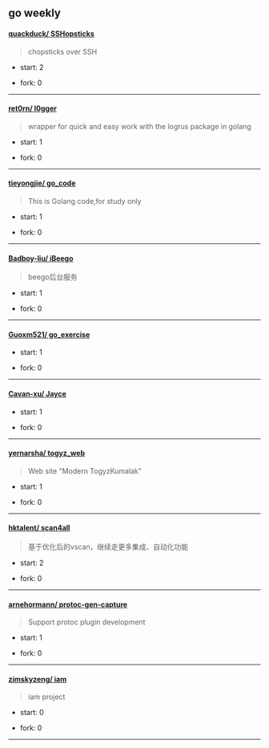 ## go weekly

#### [quackduck/ SSHopsticks](https://github.com/quackduck/SSHopsticks)
>  chopsticks over SSH
+ start: 2
+ fork: 0
---
#### [ret0rn/ l0gger](https://github.com/ret0rn/l0gger)
>  wrapper for quick and easy work with the logrus package in golang
+ start: 1
+ fork: 0
---
#### [tieyongjie/ go_code](https://github.com/tieyongjie/go_code)
>  This is Golang code,for study only
+ start: 1
+ fork: 0
---
#### [Badboy-liu/ iBeego](https://github.com/Badboy-liu/iBeego)
>  beego后台服务
+ start: 1
+ fork: 0
---
#### [Guoxm521/ go_exercise](https://github.com/Guoxm521/go_exercise)
>  
+ start: 1
+ fork: 0
---
#### [Cavan-xu/ Jayce](https://github.com/Cavan-xu/Jayce)
>  
+ start: 1
+ fork: 0
---
#### [yernarsha/ togyz_web](https://github.com/yernarsha/togyz_web)
>  Web site "Modern TogyzKumalak"
+ start: 1
+ fork: 0
---
#### [hktalent/ scan4all](https://github.com/hktalent/scan4all)
>  基于优化后的vscan，继续走更多集成、自动化功能
+ start: 2
+ fork: 0
---
#### [arnehormann/ protoc-gen-capture](https://github.com/arnehormann/protoc-gen-capture)
>  Support protoc plugin development
+ start: 1
+ fork: 0
---
#### [zimskyzeng/ iam](https://github.com/zimskyzeng/iam)
>  iam project
+ start: 0
+ fork: 0
---